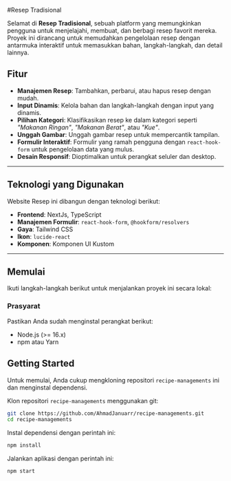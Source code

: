 #Resep Tradisional

Selamat di **Resep Tradisional**, sebuah platform yang memungkinkan pengguna untuk menjelajahi, membuat, dan berbagi resep favorit mereka. Proyek ini dirancang untuk memudahkan pengelolaan resep dengan antarmuka interaktif untuk memasukkan bahan, langkah-langkah, dan detail lainnya.

## Fitur

- **Manajemen Resep**: Tambahkan, perbarui, atau hapus resep dengan mudah.
- **Input Dinamis**: Kelola bahan dan langkah-langkah dengan input yang dinamis.
- **Pilihan Kategori**: Klasifikasikan resep ke dalam kategori seperti _"Makanan Ringan"_, _"Makanan Berat"_, atau _"Kue"_.
- **Unggah Gambar**: Unggah gambar resep untuk mempercantik tampilan.
- **Formulir Interaktif**: Formulir yang ramah pengguna dengan `react-hook-form` untuk pengelolaan data yang mulus.
- **Desain Responsif**: Dioptimalkan untuk perangkat seluler dan desktop.

---

## Teknologi yang Digunakan

Website Resep ini dibangun dengan teknologi berikut:

- **Frontend**: NextJs, TypeScript
- **Manajemen Formulir**: `react-hook-form`, `@hookform/resolvers`
- **Gaya**: Tailwind CSS
- **Ikon**: `lucide-react`
- **Komponen**: Komponen UI Kustom

---

## Memulai

Ikuti langkah-langkah berikut untuk menjalankan proyek ini secara lokal:

### Prasyarat

Pastikan Anda sudah menginstal perangkat berikut:

- Node.js (>= 16.x)
- npm atau Yarn


## Getting Started
Untuk memulai, Anda cukup mengkloning repositori `recipe-managements` ini dan menginstal dependensi.

Klon repositori `recipe-managements` menggunakan git:
```bash
git clone https://github.com/AhmadJanuarr/recipe-managements.git
cd recipe-managements
```

Instal dependensi dengan perintah ini:
```bash
npm install
```

Jalankan aplikasi dengan perintah ini:
```bash
npm start
```